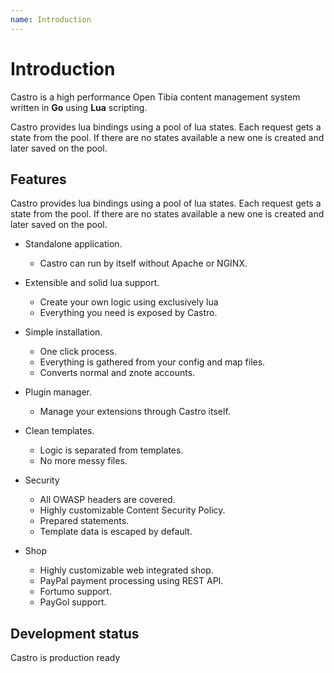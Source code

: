 ```yaml
---
name: Introduction
---
```


# Introduction

Castro is a high performance Open Tibia content management system written in **Go** using **Lua** scripting.

Castro provides lua bindings using a pool of lua states. Each request gets a state from the pool. If there are no states available a new one is created and later saved on the pool.

## Features

Castro provides lua bindings using a pool of lua states. Each request gets a state from the pool. If there are no states available a new one is created and later saved on the pool.

- Standalone application.
    - Castro can run by itself without Apache or NGINX.

- Extensible and solid lua support.
    - Create your own logic using exclusively lua 
    - Everything you need is exposed by Castro.

- Simple installation. 
    - One click process. 
    - Everything is gathered from your config and map files.   
    - Converts normal and znote accounts.

- Plugin manager. 
    - Manage your extensions through Castro itself.

- Clean templates. 
    - Logic is separated from templates. 
    - No more messy files.

- Security
    - All OWASP headers are covered.
    - Highly customizable Content Security Policy.
    - Prepared statements.
    - Template data is escaped by default.

- Shop
    - Highly customizable web integrated shop.
    - PayPal payment processing using REST API.
    - Fortumo support.
    - PayGol support.

## Development status

Castro is production ready